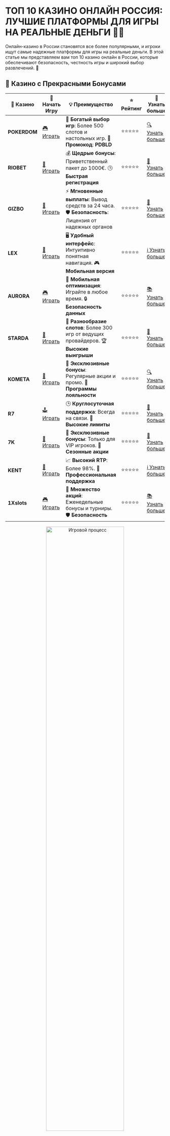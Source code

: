 # ТОП 10 КАЗИНО ОНЛАЙН РОССИЯ: ЛУЧШИЕ ПЛАТФОРМЫ ДЛЯ ИГРЫ НА РЕАЛЬНЫЕ ДЕНЬГИ 🎰💸

Онлайн-казино в России становятся все более популярными, и игроки ищут самые надежные платформы для игры на реальные деньги. В этой статье мы представляем вам топ 10 казино онлайн в России, которые обеспечивают безопасность, честность игры и широкий выбор развлечений. 🎯

## 🌟 Казино с Прекрасными Бонусами

| 🎲 **Казино** | 🔗 **Начать Игру** | 💡 **Преимущество** | ⭐ **Рейтинг** | 🔗 **Узнать больше** |
|--------------|---------------------|---------------------|----------------|----------------------|
| **POKERDOM**  | [🎮 Играть](https://brandplay.link/4k77v2yx) | 🎉 **Богатый выбор игр**: Более 500 слотов и настольных игр. 🎁 **Промокод**: **PDBLD** | ⭐⭐⭐⭐⭐ | [🔍 Узнать больше](https://brandplay.link/4k77v2yx) |
| **RIOBET**    | [🎰 Играть](https://brandplay.link/7xBLTPyj) | 💰 **Щедрые бонусы**: Приветственный пакет до 1000€. 🕒 **Быстрая регистрация** | ⭐⭐⭐⭐⭐ | [📖 Узнать больше](https://brandplay.link/7xBLTPyj) |
| **GIZBO**     | [🎲 Играть](https://brandplay.link/bprXw4YV) | ⚡ **Мгновенные выплаты**: Вывод средств за 24 часа. 🛡️ **Безопасность**: Лицензия от надежных органов | ⭐⭐⭐⭐⭐ | [📝 Узнать больше](https://brandplay.link/bprXw4YV) |
| **LEX**       | [🤑 Играть](https://brandplay.link/zW4hdDFV) | 🖥️ **Удобный интерфейс**: Интуитивно понятная навигация. 🎮 **Мобильная версия** | ⭐⭐⭐⭐⭐ | [ℹ️ Узнать больше](https://brandplay.link/zW4hdDFV) |
| **AURORA**    | [🎮 Играть](https://10trafic-stat2.com/click/668546556bcc6313411604bd/6766/13032/subaccount) | 📱 **Мобильная оптимизация**: Играйте в любое время. 🔒 **Безопасность данных** | ⭐⭐⭐⭐⭐ | [📚 Узнать больше](https://10trafic-stat2.com/click/668546556bcc6313411604bd/6766/13032/subaccount) |
| **STARDА**    | [🎯 Играть](https://brandplay.link/fB7xwRFL) | 🎰 **Разнообразие слотов**: Более 300 игр от ведущих провайдеров. 🏆 **Высокие выигрыши** | ⭐⭐⭐⭐⭐ | [🔎 Узнать больше](https://brandplay.link/fB7xwRFL) |
| **KOMETA**    | [🎰 Играть](https://brandplay.link/8ZymQJV8) | 🎁 **Эксклюзивные бонусы**: Регулярные акции и промо. 🔄 **Программы лояльности** | ⭐⭐⭐⭐⭐ | [🔍 Узнать больше](https://brandplay.link/8ZymQJV8) |
| **R7**        | [🕹️ Играть](https://brandplay.link/bMd3Yjsw) | 🕒 **Круглосуточная поддержка**: Всегда на связи. 💸 **Высокие лимиты** | ⭐⭐⭐⭐⭐ | [📖 Узнать больше](https://brandplay.link/bMd3Yjsw) |
| **7K**        | [🎲 Играть](https://brandplay.link/BvQyFShp) | 🌟 **Эксклюзивные бонусы**: Только для VIP игроков. 🎉 **Сезонные акции** | ⭐⭐⭐⭐⭐ | [📝 Узнать больше](https://brandplay.link/BvQyFShp) |
| **KENT**      | [🤑 Играть](https://brandplay.link/Fv2WP3js) | 📈 **Высокий RTP**: Более 98%. 💼 **Профессиональная поддержка** | ⭐⭐⭐⭐⭐ | [ℹ️ Узнать больше](https://brandplay.link/Fv2WP3js) |
| **1Xslots**   | [🎮 Играть](https://brandplay.link/hSB1khtr) | 🎉 **Множество акций**: Еженедельные бонусы и турниры. 🛡️ **Безопасность** | ⭐⭐⭐⭐⭐ | [📚 Узнать больше](https://brandplay.link/hSB1khtr) |

<div align="center"> <img src="https://i.pinimg.com/originals/1d/b3/25/1db325483acbe642c6d4e6fdd73a4988.gif" alt="Игровой процесс" width="70%"> </div>
---

## 🚀 Быстрые Выигрыши и Поддержка

| 🎲 **Казино** | 🔗 **Начать Игру** | 💡 **Преимущество** | ⭐ **Рейтинг** | 🔗 **Узнать больше** |
|--------------|---------------------|---------------------|----------------|----------------------|
| **GAMA**      | [🎯 Играть](https://brandplay.link/j6NMKsDz) | 🔍 **Интуитивный интерфейс**: Легкость использования. 🏅 **Престижные турниры** | ⭐⭐⭐⭐☆ | [🔎 Узнать больше](https://brandplay.link/j6NMKsDz) |
| **ONION**     | [🎰 Играть](https://brandplay.link/zBGRVpQ9) | 🤑 **Низкие ставки**: Идеально для начинающих. 🔄 **Быстрые выводы** | ⭐⭐⭐⭐☆ | [🔍 Узнать больше](https://brandplay.link/zBGRVpQ9) |
| **ЧЕМПИОН**   | [🕹️ Играть](https://temon-gter.cfd/go/lRq?p80412p304504pcc44t17455) | 🏅 **Лояльная программа**: Награды за активность. 🎁 **Ежемесячные бонусы** | ⭐⭐⭐⭐☆ | [📖 Узнать больше](https://temon-gter.cfd/go/lRq?p80412p304504pcc44t17455) |
| **VAVADA**    | [🎲 Играть](https://vavadapartner.pro/?promo=ea5c9275-6854-4505-94fc-95ab18221945-linkb2) | 🚀 **Быстрая регистрация**: Начните играть мгновенно. 🔐 **Безопасные транзакции** | ⭐⭐⭐⭐☆ | [📝 Узнать больше](https://vavadapartner.pro/?promo=ea5c9275-6854-4505-94fc-95ab18221945-linkb2) |
| **FRIENDS**   | [🤑 Играть](https://gofriends.kim/linkb2) | 🤝 **Социальные игры**: Играйте с друзьями. 🌐 **Мультиплатформенность** | ⭐⭐⭐⭐☆ | [ℹ️ Узнать больше](https://gofriends.kim/linkb2) |
| **1WIN**      | [🎮 Играть](https://brandplay.link/smXVpBbG) | 🏆 **Спортивные ставки**: Широкий выбор видов спорта. 💵 **Высокие коэффициенты** | ⭐⭐⭐⭐☆ | [📚 Узнать больше](https://brandplay.link/smXVpBbG) |
| **DRIP**      | [🎯 Играть](https://drp-ircp01.com/c07e6a3db) | 🌐 **Инновационные игры**: Новейшие игровые технологии. 🛡️ **Высокая безопасность** | ⭐⭐⭐⭐☆ | [🔎 Узнать больше](https://drp-ircp01.com/c07e6a3db) |
| **JOYCASINO** | [🎰 Играть](https://rpc30.call2me.pro/?/ru/registration?apkpop=0&partner=p24970p3291217pc98f) | 🎁 **Приятные бонусы**: Ежедневные акции и подарки. 🕹️ **Разнообразие игр** | ⭐⭐⭐⭐☆ | [🔍 Узнать больше](https://rpc30.call2me.pro/?/ru/registration?apkpop=0&partner=p24970p3291217pc98f) |
| **PLAYFORTUNA** | [🎮 Играть](https://fortunapromo.net/alt/playfortuna/registration?0dc4a9362a71feb7e3f165fb8e766f70) | 🎉 **Регулярные акции**: Бонусы, фриспины и многое другое. 🏅 **Турниры** | ⭐⭐⭐⭐☆ | [📚 Узнать больше](https://fortunapromo.net/alt/playfortuna/registration?0dc4a9362a71feb7e3f165fb8e766f70) |
| **SYKAA**     | [🤑 Играть](https://s-two-way.com/?source=linkb2&pid=30697) | 💸 **Доступные ставки**: Идеально для новичков. 🎁 **Щедрые бонусы** | ⭐⭐⭐⭐☆ | [🔍 Узнать больше](https://s-two-way.com/?source=linkb2&pid=30697) |

<div align="center"> <img src="https://i.pinimg.com/originals/1d/b3/25/1db325483acbe642c6d4e6fdd73a4988.gif" alt="Игровой процесс" width="70%"> </div>



![Казино онлайн Россия](https://i.pinimg.com/originals/a9/29/6e/a9296ea1cf6a7c20a985e593451f0323.png)

## 1. ПОКЕРДОМ: ЛИДЕР СРЕДИ ОНЛАЙН-КАЗИНО РОССИИ 🎲

Pokerdom — это одно из самых известных казино в России, которое привлекает игроков своими бонусами, простотой регистрации и широким выбором азартных игр. Казино предлагает безопасные транзакции и надежные выплаты.

### Особенности:
- Лицензированное казино с прозрачными выплатами.
- Большой выбор слотов и настольных игр.
- Щедрые бонусы для новых игроков.

## 2. РИОБЕТ: ИГРАЙТЕ С НАДЕЖДОЙ И ПОЛУЧАЙТЕ ВЫИГРЫШИ 💰

Riobet — это популярное онлайн-казино с лицензией, которое предлагает россиянам широкие возможности для игры на реальные деньги. Казино обеспечит вас честной игрой и выгодными бонусами.

### Особенности:
- Лицензированное казино с честными выплатами.
- Простой интерфейс и удобная мобильная версия.
- Щедрые бонусы и акции для новых игроков.

## 3. АУРОРА КАЗИНО: УДОБНОЕ ИГРОВОЕ ПРИКЛЮЧЕНИЕ 🌟

Aurora Casino — это онлайн-платформа, которая привлекает игроков из России благодаря своему простому интерфейсу и разнообразию игр. Казино предлагает безопасные и быстрые выводы средств, а также множество бонусных предложений.

### Особенности:
- Лицензированное казино с проверенной репутацией.
- Удобные способы пополнения счета и вывода средств.
- Щедрые бонусы и акции.

## 4. КОМЕТА КАЗИНО: СОВРЕМЕННЫЕ ИГРЫ И УДОБНЫЙ ИНТЕРФЕЙС 🚀

Kometa Casino привлекает российских игроков своим инновационным подходом к азартным играм. Казино предлагает широкий выбор игр, а также бонусы для новых и активных игроков.

### Особенности:
- Лицензированное казино с надежной системой выплат.
- Быстрые и удобные способы пополнения счета.
- Множество бонусов и акций для игроков.

## 5. 7К КАЗИНО: ИГРАЙТЕ С МИНИМАЛЬНЫМИ СТАВКАМИ И ПОЛУЧАЙТЕ БОЛЬШИЕ ВЫИГРЫШИ 💸

7K Casino — это казино с привлекательными условиями для игроков из России. Оно позволяет начать игру с минимальными ставками, но при этом предлагает большие шансы на выигрыши.

### Особенности:
- Лицензированное казино с честными выплатами.
- Множество акций и бонусов.
- Простота вывода средств и пополнения счета.

## 6. 1X SLOTS: БОЛЬШОЙ ВЫБОР ИГР С НАДЕЖДНЫМИ ВЫИГРЫШАМИ 🎰

1X Slots — это казино, которое предлагает своим игрокам огромный выбор слотов и настольных игр. Оно идеально подходит для тех, кто ищет платформу с честной игрой и быстрыми выплатами.

### Особенности:
- Лицензированное казино с прозрачными условиями.
- Большой выбор игр от лучших провайдеров.
- Привлекательные бонусы и акции для новичков.

## 7. ГАМА КАЗИНО: ИГРАЙТЕ С НАДЕЖДОЙ НА ВЫИГРЫШ С РЕАЛЬНЫМИ ДЕНЬГАМИ 💎

Gama Casino — это отличное казино для игроков из России, которое предлагает выгодные условия для игры на реальные деньги. Здесь вы найдете большой выбор игр и бонусные предложения для новичков.

### Особенности:
- Лицензированное казино с проверенной репутацией.
- Множество способов пополнения счета и вывода средств.
- Привлекательные бонусы для игроков.

## 8. ВАВАДА КАЗИНО: ВЫГОДНЫЕ УСЛОВИЯ И БОЛЬШИЕ ВЫИГРЫШИ 💰

Vavada Casino — это платформа, которая привлекает российских игроков своей честной игрой и быстрыми выплатами. Казино предлагает много бонусов и акций для новых игроков.

### Особенности:
- Лицензированное казино с надежной системой.
- Простота вывода средств и пополнения счета.
- Множество акций и бонусов для новичков.

## 9. ДРИП КАЗИНО: ИГРАЙТЕ НА РЕАЛЬНЫЕ ДЕНЬГИ С УДОВОЛЬСТВИЕМ 🎲

Drip Casino — это казино, которое предлагает своим игрокам большой выбор игр и бонусов для новичков. Оно отличается высоким уровнем безопасности и честными выплатами.

### Особенности:
- Лицензированное казино с прозрачными выплатами.
- Большой выбор игр от топовых провайдеров.
- Быстрые выплаты и удобные способы пополнения счета.

## 10. РОКС КАЗИНО: НАДЕЖНОСТЬ И ЧЕСТНЫЕ ВЫИГРЫШИ 💎

Rox Casino — это популярная онлайн-платформа для игры на реальные деньги в России. Казино предлагает огромное количество слотов и настольных игр, а также регулярные бонусы для новых и активных игроков.

### Особенности:
- Лицензированное казино с безопасной системой.
- Простой интерфейс и доступность на мобильных устройствах.
- Привлекательные бонусы для новичков.

## Заключение: Как выбрать лучшее онлайн-казино в России?

Выбор казино зависит от ваших предпочтений: от желаемого выбора игр до бонусных предложений. Важно помнить, что для игры на реальные деньги необходимо выбирать лицензированные и проверенные платформы, которые гарантируют безопасность и честность. Все казино, представленные в нашем списке, имеют отличную репутацию и обеспечивают игрокам честные выплаты.

🎲 **Совет:** Играйте ответственно и не ставьте больше, чем готовы потерять. Азартные игры — это развлечение, а не способ заработка.

🎉 **Удачи за игровыми столами и больших выигрышей! Пусть удача всегда будет на вашей стороне!** 🍀
